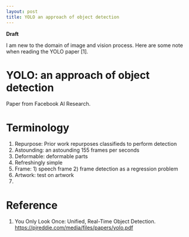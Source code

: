 ```yaml
---
layout: post
title: YOLO an approach of object detection
---
```


**Draft**

I am new to the domain of image and vision process. Here are some note when reading the YOLO paper [1].

# YOLO: an approach of object detection
Paper from Facebook AI Research.

# Terminology
1. Repurpose: Prior work repurposes classifieds to perform detection
2. Astounding: an astounding 155 frames per seconds
3. Deformable: deformable parts
4. Refreshingly simple
5. Frame: 1) speech frame 2) frame detection as a regression problem
6. Artwork: test on artwork
7. 

# Reference
1. You Only Look Once: Unified, Real-Time Object Detection. https://pjreddie.com/media/files/papers/yolo.pdf
